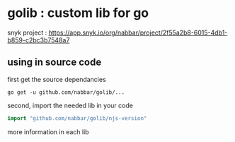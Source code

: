 # golib : custom lib for go

snyk project : https://app.snyk.io/org/nabbar/project/2f55a2b8-6015-4db1-b859-c2bc3b7548a7


## using in source code 
first get the source dependancies
```shell script
go get -u github.com/nabbar/golib/...
```

second, import the needed lib in your code
```go
import "github.com/nabbar/golib/njs-version"
```

more information in each lib
